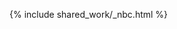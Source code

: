 <!-- 
title: NBCUniversal
subheadline: Designed solutions for the streaming landscape
work_position: Senior UX Designer
work_year: 2018 - 2019
work_skills:
 - skill: User Interface
 - skill: User Experience
 - skill: Mobile Design
 - skill: Connected Device Design
 - skill: Design Systems
 - skill: Agile Design Process
work_name: nbc
header_image_work: 'nbc_hero@2x.png'
homepage_work_thumb: homepage_work_nbc@2x.png
permalink: /nbc/
protected: true
 -->

{% include shared_work/_nbc.html %}




